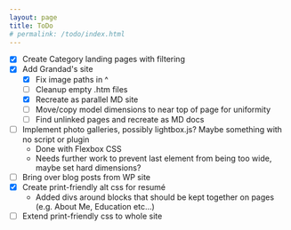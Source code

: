 ```yaml
---
layout: page
title: ToDo
# permalink: /todo/index.html
---
```

* [x] Create Category landing pages with filtering
* [x] Add Grandad's site
  * [x] Fix image paths in ^
  * [ ] Cleanup empty .htm files
  * [x] Recreate as parallel MD site
  * [ ] Move/copy model dimensions to near top of page for uniformity
  * [ ] Find unlinked pages and recreate as MD docs
* [ ] Implement photo galleries, possibly lightbox.js? Maybe something with no script or plugin
  * Done with Flexbox CSS
  * Needs further work to prevent last element from being too wide, maybe set hard dimensions?
* [ ] Bring over blog posts from WP site
* [x] Create print-friendly alt css for resumé
  * Added divs around blocks that should be kept together on pages (e.g. About Me, Education etc...)
* [ ] Extend print-friendly css to whole site